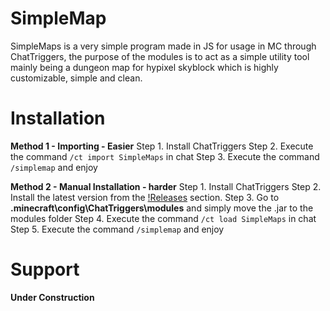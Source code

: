 # SimpleMap
SimpleMaps is a very simple program made in JS for usage in MC through ChatTriggers, the purpose of the modules is to act as a simple utility tool mainly being a dungeon map for hypixel skyblock which is highly customizable, simple and clean.


# Installation

**Method 1 - Importing - Easier**
 Step 1. Install ChatTriggers
 Step 2. Execute the command `/ct import SimpleMaps` in chat
 Step 3. Execute the command `/simplemap` and enjoy

**Method 2 - Manual Installation - harder**
 Step 1. Install ChatTriggers
 Step 2. Install the latest version from the [!Releases](https://github.com/DrMixxer/SimpleMap/releases) section.
 Step 3. Go to **\.minecraft\config\ChatTriggers\modules** and simply move the .jar to the modules folder
 Step 4. Execute the command `/ct load SimpleMaps` in chat
 Step 5. Execute the command `/simplemap` and enjoy

# Support
**Under Construction**



